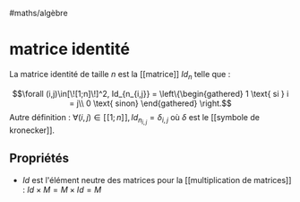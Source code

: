 #maths/algèbre 
# matrice identité
La matrice identité de taille $n$ est la [[matrice]] $Id_n$ telle que :

$$\forall (i,j)\in[\![1;n]\!]^2, 
Id_{n_{i,j}} = 
\left\{\begin{gathered}
1 \text{ si } i = j\\
0 \text{ sinon}
\end{gathered}
\right.$$
Autre définition : $\forall(i,j)\in[\![1;n]\!], Id_{n_{i,j}} = \delta_{i,j}$ où $\delta$ est le [[symbole de kronecker]].


## Propriétés
- $Id$ est l'élément neutre des matrices pour la [[multiplication de matrices]] : $Id\times M = M\times Id = M$
